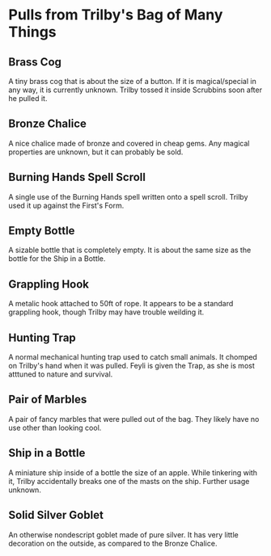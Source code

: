 # Pulls from Trilby's Bag of Many Things

## Brass Cog 

A tiny brass cog that is about the size of a button. If it is magical/special in any way, it is currently unknown. Trilby tossed it inside Scrubbins soon after he pulled it.

## Bronze Chalice 

A nice chalice made of bronze and covered in cheap gems. Any magical properties are unknown, but it can probably be sold.

## Burning Hands Spell Scroll 

A single use of the Burning Hands spell written onto a spell scroll. Trilby used it up against the First's Form.

## Empty Bottle 

A sizable bottle that is completely empty. It is about the same size as the bottle for the Ship in a Bottle.

## Grappling Hook 

A metalic hook attached to 50ft of rope. It appears to be a standard grappling hook, though Trilby may have trouble weilding it.

## Hunting Trap

A normal mechanical hunting trap used to catch small animals. It chomped on Trilby's hand when it was pulled. Feyli is given the Trap, as she is most atttuned to nature and survival.

## Pair of Marbles 

A pair of fancy marbles that were pulled out of the bag. They likely have no use other than looking cool.

## Ship in a Bottle 

A miniature ship inside of a bottle the size of an apple. While tinkering with it, Trilby accidentally breaks one of the masts on the ship. Further usage unknown.

## Solid Silver Goblet 

An otherwise nondescript goblet made of pure silver. It has very little decoration on the outside, as compared to the Bronze Chalice. 
